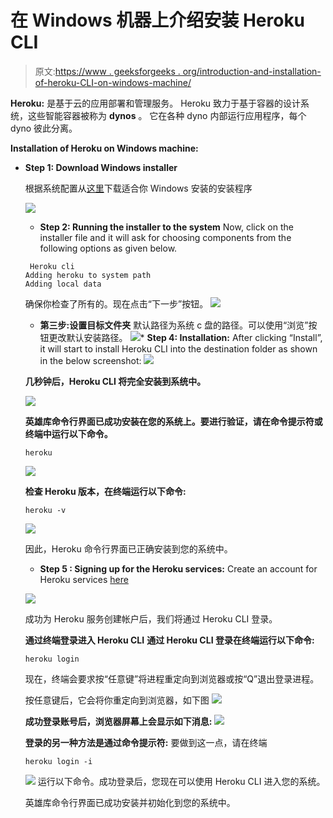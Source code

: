 # 在 Windows 机器上介绍安装 Heroku CLI

> 原文:[https://www . geeksforgeeks . org/introduction-and-installation-of-heroku-CLI-on-windows-machine/](https://www.geeksforgeeks.org/introduction-and-installation-of-heroku-cli-on-windows-machine/)

**Heroku:** 是基于云的应用部署和管理服务。
Heroku 致力于基于容器的设计系统，这些智能容器被称为 **dynos** 。
它在各种 dyno 内部运行应用程序，每个 dyno 彼此分离。

**Installation of Heroku on Windows machine:**

*   **Step 1: Download Windows installer**

    根据系统配置从[这里](https://devcenter.heroku.com/articles/heroku-cli#download-and-install)下载适合你 Windows 安装的安装程序

    ![](img/c280ebc8b639c58f5562b98158f20a23.png)

    *   **Step 2: Running the installer to the system**
    Now, click on the installer file and it will ask for choosing components from the following options as given below.

    ```
     Heroku cli
    Adding heroku to system path
    Adding local data 

    ```

    确保你检查了所有的。现在点击“下一步”按钮。
    ![](img/12d1c4cb5a5b290ee2c3ac98aafac6b2.png)

    *   **第三步:设置目标文件夹**
    默认路径为系统 c 盘的路径。可以使用“浏览”按钮更改默认安装路径。
    ![](img/2ee09d03b8781a835d5f9f547a5a9a9f.png)*   **Step 4: Installation:**
    After clicking “Install”, it will start to install Heroku CLI into the destination folder as shown in the below screenshot:
    ![](img/046fd114fd39cb229494ced289bb62cd.png)

    **几秒钟后，Heroku CLI 将完全安装到系统中。**

    ![](img/a5600b83e720680c497656f5e847f4cd.png)

    **英雄库命令行界面已成功安装在您的系统上。要进行验证，请在命令提示符或终端中运行以下命令。**

    ```
    heroku
    ```

    ![](img/5b23a37b552d1b9b29e99bd8c7246aec.png)

    **检查 Heroku 版本，在终端运行以下命令:**

    ```
    heroku -v
    ```

    ![](img/5a0460e7be3776a1549b75358fc7d5cc.png)

    因此，Heroku 命令行界面已正确安装到您的系统中。

    *   **Step 5 : Signing up for the Heroku services:**
    Create an account for Heroku services [here](https://signup.heroku.com)

    ![](img/410554c88722f2635281e1218ad2c64e.png)

    成功为 Heroku 服务创建帐户后，我们将通过 Heroku CLI 登录。

    **通过终端登录进入 Heroku CLI**
    **通过 Heroku CLI 登录在终端运行以下命令:**

    ```
    heroku login
    ```

    现在，终端会要求按“任意键”将进程重定向到浏览器或按“Q”退出登录进程。

    按任意键后，它会将你重定向到浏览器，如下图
    ![](img/95511099fd560c8eb33ddfdfa5256a2c.png)

    **成功登录账号后，浏览器屏幕上会显示如下消息:**
    ![](img/4717a3e5970e0f660374d25e4663acd2.png)

    **登录的另一种方法是通过命令提示符:**
    要做到这一点，请在终端

    ```
    heroku login -i
    ```

    ![](img/6c99c5352d6ad80e5e25d964d1adac0f.png)
    运行以下命令。成功登录后，您现在可以使用 Heroku CLI 进入您的系统。

    英雄库命令行界面已成功安装并初始化到您的系统中。